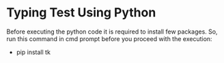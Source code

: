 # Typing Test Using Python
Before executing the python code it is required to install few packages. So, run this command in cmd prompt before you proceed with the execution:
- pip install tk
